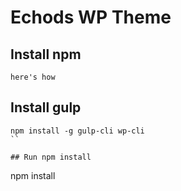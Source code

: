 # Echods WP Theme

## Install npm

```
here's how
```

## Install gulp

```
npm install -g gulp-cli wp-cli
``

## Run npm install

```
npm install
```
